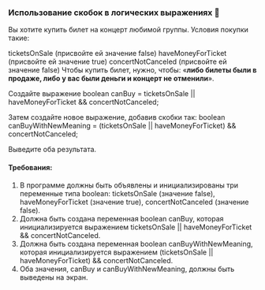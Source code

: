 
### Использование скобок в логических выражениях 🎸

Вы хотите купить билет на концерт любимой группы. Условия покупки такие:

ticketsOnSale (присвойте ей значение false)
haveMoneyForTicket (присвойте ей значение true)
concertNotCanceled (присвойте ей значение false)
Чтобы купить билет, нужно, чтобы: «**либо билеты были в продаже, либо у вас были деньги и концерт не отменили**».

Создайте выражение boolean canBuy = ticketsOnSale || haveMoneyForTicket && concertNotCanceled;

Затем создайте новое выражение, добавив скобки так: boolean canBuyWithNewMeaning = (ticketsOnSale || haveMoneyForTicket) && concertNotCanceled;

Выведите оба результата.

#### Требования:
1. В программе должны быть объявлены и инициализированы три переменные типа boolean: ticketsOnSale (значение false), haveMoneyForTicket (значение true), concertNotCanceled (значение false). 
2. Должна быть создана переменная boolean canBuy, которая инициализируется выражением ticketsOnSale || haveMoneyForTicket && concertNotCanceled. 
3. Должна быть создана переменная boolean canBuyWithNewMeaning, которая инициализируется выражением (ticketsOnSale || haveMoneyForTicket) && concertNotCanceled. 
4. Оба значения, canBuy и canBuyWithNewMeaning, должны быть выведены на экран.